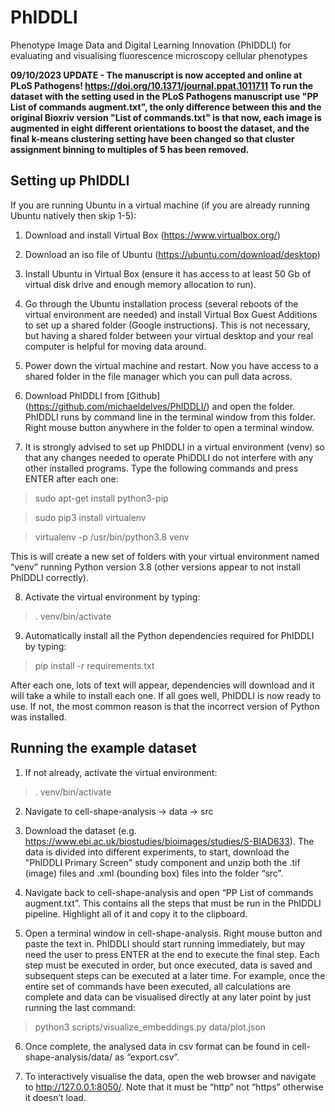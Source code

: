 # PhIDDLI
Phenotype Image Data and Digital Learning Innovation (PhIDDLI) for evaluating and visualising fluorescence microscopy cellular phenotypes

<B>09/10/2023 UPDATE - The manuscript is now accepted and online at PLoS Pathogens! https://doi.org/10.1371/journal.ppat.1011711
To run the dataset with the setting used in the PLoS Pathogens manuscript use "PP List of commands augment.txt", the only difference between this and the original Bioxriv version "List of commands.txt" is that now, each image is augmented in eight different orientations to boost the dataset, and the final k-means clustering setting have been changed so that cluster assignment binning to multiples of 5 has been removed.</B>

## <B>Setting up PhIDDLI</B>

If you are running Ubuntu in a virtual machine (if you are already running Ubuntu natively then skip 1-5):
1. Download and install Virtual Box (https://www.virtualbox.org/) 

2. Download an iso file of Ubuntu (https://ubuntu.com/download/desktop) 

3. Install Ubuntu in Virtual Box (ensure it has access to at least 50 Gb of virtual disk drive and enough memory allocation to run).

4. Go through the Ubuntu installation process (several reboots of the virtual environment are needed) and install Virtual Box Guest Additions to set up a shared folder (Google instructions). This is not necessary, but having a shared folder between your virtual desktop and your real computer is helpful for moving data around.

5. Power down the virtual machine and restart. Now you have access to a shared folder in the file manager which you can pull data across.

6. Download PhIDDLI from [Github] (https://github.com/michaeldelves/PhIDDLI/) and open the folder. PhIDDLI runs by command line in the terminal window from this folder. Right mouse button anywhere in the folder to open a terminal window.

7. It is strongly advised to set up PhIDDLI in a virtual environment (venv) so that any changes needed to operate PhiDDLI do not interfere with any other installed programs. Type the following commands and press ENTER after each one:

> sudo apt-get install python3-pip

> sudo pip3 install virtualenv

> virtualenv -p /usr/bin/python3.8 venv

This is will create a new set of folders with your virtual environment named “venv” running Python version 3.8 (other versions appear to not install PhIDDLI correctly).

8. Activate the virtual environment by typing:
> . venv/bin/activate

9. Automatically install all the Python dependencies required for PhIDDLI by typing:

> pip install -r requirements.txt

After each one, lots of text will appear, dependencies will download and it will take a while to install each one. If all goes well, PhIDDLI is now ready to use. If not, the most common reason is that the incorrect version of Python was installed.

## <B>Running the example dataset</B>

1. If not already, activate the virtual environment:
> . venv/bin/activate

2. Navigate to cell-shape-analysis -> data -> src

3. Download the dataset (e.g. https://www.ebi.ac.uk/biostudies/bioimages/studies/S-BIAD633). The data is divided into different experiments, to start, download the "PhIDDLI Primary Screen" study component and unzip both the .tif (image) files and .xml (bounding box) files into the folder “src”.

4. Navigate back to cell-shape-analysis and open “PP List of commands augment.txt”. This contains all the steps that must be run in the PhIDDLI pipeline. Highlight all of it and copy it to the clipboard.

5. Open a terminal window in cell-shape-analysis. Right mouse button and paste the text in. PhIDDLI should start running immediately, but may need the user to press ENTER at the end to execute the final step. Each step must be executed in order, but once executed, data is saved and subsequent steps can be executed at a later time. For example, once the entire set of commands have been executed, all calculations are complete and data can be visualised directly at any later point by just running the last command:

> python3 scripts/visualize_embeddings.py data/plot.json

6. Once complete, the analysed data in csv format can be found in cell-shape-analysis/data/ as “export.csv”.

7. To interactively visualise the data, open the web browser and navigate to http://127.0.0.1:8050/. Note that it must be “http” not “https” otherwise it doesn’t load.



